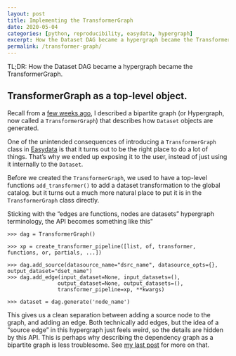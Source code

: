 ```yaml
---
layout: post
title: Implementing the TransformerGraph
date: 2020-05-04
categories: [python, reproducibility, easydata, hypergraph]
excerpt: How the Dataset DAG became a hypergraph became the TransformerGraph.
permalink: /transformer-graph/
---
```

TL;DR: How the Dataset DAG became a hypergraph became the TransformerGraph.

## TransformerGraph as a top-level object.

Recall from a [few weeks ago], I described a bipartite graph (or Hypergraph, now called a `TransformerGraph`) that describes how `Dataset` objects are generated.

[few weeks ago]: /transformers-and-datasets/

One of the unintended consequences of introducing a `TransformerGraph` class in [Easydata] is that it turns out to be the right place to do a lot of things. That’s why we ended up exposing it to the user, instead of just using it internally to the `Dataset`.

Before we created the `TransformerGraph`, we used to have a top-level functions `add_transformer()` to add a dataset transformation to the global catalog. but it turns out a much more natural place to put it is in the `TransformerGraph` class directly.

Sticking with the “edges are functions, nodes are datasets” hypergraph terminology, the API becomes something like this"
```
>>> dag = TransformerGraph()

>>> xp = create_transformer_pipeline([list, of, transformer, functions, or, partials, ...])

>>> dag.add_source(datasource_name="dsrc_name", datasource_opts={}, output_dataset="dset_name")
>>> dag.add_edge(input_dataset=None, input_datasets=(),
                output_dataset=None, output_datasets=(),
                transformer_pipeline=xp, **kwargs)

>>> dataset = dag.generate('node_name')
```

This gives us a clean separation between adding a source node to the graph, and adding an edge. Both technically add edges, but the idea of a “source edge” in this hypergraph just feels weird, so the details are hidden by this API. This is perhaps why describing the dependency graph as a bipartite graph is less troublesome. See [my last post][few weeks ago] for more on that.

[easydata]: https://github.com/hackalog/easydata